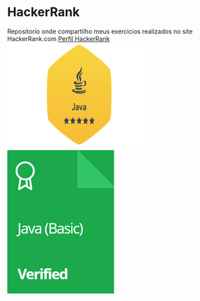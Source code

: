# HackerRank
Repositorio onde compartilho meus exercicios realizados no site HackerRank.com
<a href="https://www.hackerrank.com/phsr1"> Perfil HackerRank</a>
<a href="https://www.hackerrank.com/phsr1">
  <img src="https://github.com/phsrdev/HackerRank/blob/main/Badges_Certificates/java_level_3_stars_5.png" alt="Java Badge" height="245" width="330">
  <img src="https://github.com/phsrdev/HackerRank/blob/main/Badges_Certificates/Java(Basic)Verified.png" alt="Java Basic Certificate" height="330" width="245">
</a>
